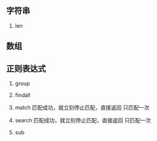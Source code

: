 ## 字符串
1. len

## 数组

## 正则表达式
1. group

2. findall

3. match  匹配成功，就立刻停止匹配，直接返回 只匹配一次

4. search  匹配成功，就立刻停止匹配，直接返回  只匹配一次

5. sub
